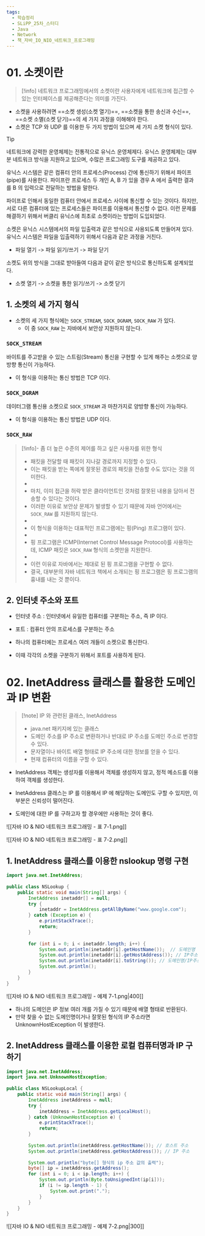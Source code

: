 ```yaml
---
tags:
  - 학습정리
  - SLiPP_25차_스터디
  - Java
  - Network
  - 책_자바_IO_NIO_네트워크_프로그래밍
---
```

# 01. 소켓이란

> [!info] 네트워크 프로그래밍에서의 소켓이란
> 사용자에게 네트워크에 접근할 수 있는 인터페이스를 제공해준다는 의미를 가진다.

- 소켓을 사용하려면 ==소켓 생성(소켓 열기)==, ==소켓을 통한 송신과 수신==, ==소켓 소멸(소켓 닫기)==의 세 가지 과정을 이해해야 한다.
- 소켓은 TCP 와 UDP 를 이용한 두 가지 방법이 있으며 세 가지 소켓 형식이 있다.

> [!tip]
> 네트워크에 강력한 운영체제는 전통적으로 유닉스 운영체제다.
> 유닉스 운영체제는 대부분 네트워크 방식을 지원하고 있으며, 수많은 프로그래밍 도구를 제공하고 있다.
> 
> 유닉스 시스템은 같은 컴퓨터 안의 프로세스(Process) 간에 통신하기 위해서 파이프(pipe)를 사용한다.
> 파이프란 프로세스 두 개인 A, B 가 있을 경우 A 에서 출력한 결과를 B 의 입력으로 전달하는 방법을 말한다.
> 
> 파이프로 인해서 동일한 컴퓨터 안에서 프로세스 사이에 통신할 수 있는 것이다.
> 하지만, 서로 다른 컴퓨터에 있는 프로세스들은 파이프를 이용해서 통신할 수 없다.
> 이런 문제를 해결하기 위해서 버클리 유닉스에 최초로 소켓이라는 방법이 도입되었다.
> 
> 소켓은 유닉스 시스템에서의 파일 입출력과 같은 방식으로 사용되도록 만들어져 있다.
> 유닉스 시스템은 파일을 입출력하기 위해서 다음과 같은 과정을 거친다.
> 
> - 파일 열기 -> 파일 읽기/쓰기 -> 파일 닫기
> 
> 소켓도 위의 방식을 그대로 받아들여 다음과 같이 같은 방식으로 통신하도록 설계되었다.
> 
> - 소켓 열기 -> 소켓을 통한 읽기/쓰기 -> 소켓 닫기

## 1. 소켓의 세 가지 형식

- 소켓의 세 가지 형식에는 `SOCK_STREAM`, `SOCK_DGRAM`, `SOCK_RAW` 가 있다.
	- 이 중 `SOCK_RAW` 는 자바에서 보안상 지원하지 않는다.

### `SOCK_STREAM`

바이트를 주고받을 수 있는 스트림(Stream) 통신을 구현할 수 있게 해주는 소켓으로 양방향 통신이 가능하다.
- 이 형식을 이용하는 통신 방법은 TCP 이다.

### `SOCK_DGRAM`

데이터그램 통신용 소켓으로 `SOCK_STREAM` 과 마찬가지로 양방향 통신이 가능하다.
- 이 형식을 이용하는 통신 방법은 UDP 이다.

### `SOCK_RAW`

> [!info]- 좀 더 높은 수준의 제어를 하고 싶은 사용자를 위한 형식
> - 패킷을 전달할 때 패킷이 지나갈 경로까지 지정할 수 있다.
> - 이는 패킷을 받는 쪽에게 잘못된 경로의 패킷을 전송할 수도 있다는 것을 의미한다.
> - 
> - 마치, 이미 접근을 허락 받은 클라이언트인 것처럼 잘못된 내용을 담아서 전송할 수 있다는 것이다.
> - 이러한 이유로 보안상 문제가 발생할 수 있기 때문에 자바 언어에서는 `SOCK_RAW` 를 지원하지 않는다.
> - 
> - 이 형식을 이용하는 대표적인 프로그램에는 핑(Ping) 프로그램이 있다.
> - 
> - 핑 프로그램은 ICMP(Internet Control Message Protocol)를 사용하는데, ICMP 패킷은 `SOCK_RAW` 형식의 소켓만을 지원한다.
> - 
> - 이런 이유로 자바에서는 제대로 된 핑 프로그램을 구현할 수 없다.
> - 결국, 대부분의 자바 네트워크 책에서 소개되는 핑 프로그램은 핑 프로그램의 흉내를 내는 것 뿐이다.

## 2. 인터넷 주소와 포트

- 인터넷 주소 : 인터넷에서 유일한 컴퓨터를 구분하는 주소, 즉 IP 이다.
- 포트 : 컴퓨터 안의 프로세스를 구분하는 주소

- 하나의 컴퓨터에는 프로세스 여러 개들이 소켓으로 통신한다.
- 이때 각각의 소켓을 구분하기 위해서 포트를 사용하게 된다.

# 02. InetAddress 클래스를 활용한 도메인과 IP 변환

> [!note] IP 와 관련된 클래스, InetAddress
> - java.net 패키지에 있는 클래스
> - 도메인 주소를 IP 주소로 변환하거나 반대로 IP 주소를 도메인 주소로 변경할 수 있다.
> - 문자열이나 바이트 배열 형태로 IP 주소에 대한 정보를 얻을 수 있다.
> - 현재 컴퓨터의 이름을 구할 수 있다.

- InetAddress 객체는 생성자를 이용해서 객체를 생성하지 않고, 정적 메소드를 이용하여 객체를 생성한다.

- InetAddress 클래스는 IP 를 이용해서 IP 에 해당하는 도메인도 구할 수 있지만, 이 부분은 신뢰성이 떨어진다.
- 도메인에 대한 IP 를 구하고자 할 경우에만 사용하는 것이 좋다.

![[자바 IO & NIO 네트워크 프로그래밍 - 표 7-1.png]]

![[자바 IO & NIO 네트워크 프로그래밍 - 표 7-2.png]]

## 1. InetAddress 클래스를 이용한 nslookup 명령 구현

```java
import java.net.InetAddress;  
  
public class NSLookup {  
    public static void main(String[] args) {  
        InetAddress inetaddr[] = null;  
        try {  
            inetaddr = InetAddress.getAllByName("www.google.com");  
        } catch (Exception e) {  
            e.printStackTrace();  
            return;  
        }  
  
        for (int i = 0; i < inetaddr.length; i++) {  
            System.out.println(inetaddr[i].getHostName());  // 도메인명
            System.out.println(inetaddr[i].getHostAddress()); // IP주소 
            System.out.println(inetaddr[i].toString()); // 도메인명/IP주소
            System.out.println();  
        }  
    }  
}
```

![[자바 IO & NIO 네트워크 프로그래밍 - 예제 7-1.png|400]]

- 하나의 도메인은 IP 정보 여러 개를 가질 수 있기 때문에 배열 형태로 반환된다.
- 만약 찾을 수 없는 도메인명이거나 잘못된 형식의 IP 주소라면 UnknownHostException 이 발생한다.

## 2. InetAddress 클래스를 이용한 로컬 컴퓨터명과 IP 구하기

```java
import java.net.InetAddress;  
import java.net.UnknownHostException;  
  
public class NSLookupLocal {  
    public static void main(String[] args) {  
        InetAddress inetAddress = null;  
        try {  
            inetAddress = InetAddress.getLocalHost();  
        } catch (UnknownHostException e) {  
            e.printStackTrace();  
            return;  
        }  
  
        System.out.println(inetAddress.getHostName()); // 호스트 주소  
        System.out.println(inetAddress.getHostAddress()); // IP 주소  
  
        System.out.println("byte[] 형식의 ip 주소 값의 출력");  
        byte[] ip = inetAddress.getAddress();  
        for (int i = 0; i < ip.length; i++) {  
            System.out.println(Byte.toUnsignedInt(ip[i]));  
            if (i != ip.length - 1) {  
                System.out.print(".");  
            }  
        }  
    }  
}
```

![[자바 IO & NIO 네트워크 프로그래밍 - 예제 7-2.png|300]]
